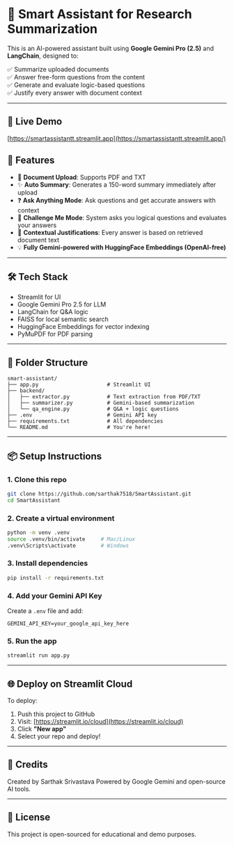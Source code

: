 # 🤖 Smart Assistant for Research Summarization

This is an AI-powered assistant built using **Google Gemini Pro (2.5)** and **LangChain**, designed to:

✅ Summarize uploaded documents  
✅ Answer free-form questions from the content  
✅ Generate and evaluate logic-based questions  
✅ Justify every answer with document context  

---

## 🔗 Live Demo

[https://smartassistantt.streamlit.app](https://smartassistantt.streamlit.app/)


## 🚀 Features

- 📄 **Document Upload**: Supports PDF and TXT
- ✨ **Auto Summary**: Generates a 150-word summary immediately after upload
- ❓ **Ask Anything Mode**: Ask questions and get accurate answers with context
- 🧠 **Challenge Me Mode**: System asks you logical questions and evaluates your answers
- 📌 **Contextual Justifications**: Every answer is based on retrieved document text
- 💡 **Fully Gemini-powered with HuggingFace Embeddings (OpenAI-free)**

---

## 🛠️ Tech Stack

- Streamlit for UI  
- Google Gemini Pro 2.5 for LLM  
- LangChain for Q&A logic  
- FAISS for local semantic search  
- HuggingFace Embeddings for vector indexing  
- PyMuPDF for PDF parsing  

---

## 📂 Folder Structure

```
smart-assistant/
├── app.py                      # Streamlit UI
├── backend/
│   ├── extractor.py            # Text extraction from PDF/TXT
│   ├── summarizer.py           # Gemini-based summarization
│   └── qa_engine.py            # Q&A + logic questions
├── .env                        # Gemini API key
├── requirements.txt            # All dependencies
└── README.md                   # You're here!
```

---

## 📦 Setup Instructions

### 1. Clone this repo

```bash
git clone https://github.com/sarthak7518/SmartAssistant.git
cd SmartAssistant
```

### 2. Create a virtual environment

```bash
python -m venv .venv
source .venv/bin/activate     # Mac/Linux
.venv\Scripts\activate        # Windows
```

### 3. Install dependencies

```bash
pip install -r requirements.txt
```

### 4. Add your Gemini API Key

Create a `.env` file and add:

```
GEMINI_API_KEY=your_google_api_key_here
```

### 5. Run the app

```bash
streamlit run app.py
```

---

## 🌐 Deploy on Streamlit Cloud

To deploy:
1. Push this project to GitHub
2. Visit: [https://streamlit.io/cloud](https://streamlit.io/cloud)
3. Click **"New app"**
4. Select your repo and deploy!

---

## 🤝 Credits

Created by Sarthak Srivastava 
Powered by Google Gemini and open-source AI tools.

---

## 🧠 License

This project is open-sourced for educational and demo purposes.